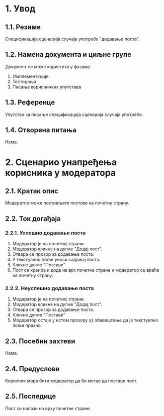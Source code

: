 # 1. Увод

## 1.1. Резиме

Спецификација сценарија случаја употребе "додавање поста".

## 1.2. Намена документа и циљне групе

Документ се може користити у фазама

1. Имплементације
2. Тестирања
3. Писања корисничких упутстава

## 1.3. Референце

Упутство за писање спецификација сценарија случаја употребе.

## 1.4. Отворена питања

Нема.

# 2. Сценарио унапређења корисника у модератора

## 2.1. Кратак опис

Модератор може постављати постове на почетну страну.

## 2.2. Ток догађаја

### 2.2.1. Успешно додавање поста

1. Модератор је на почетној страни.
2. Модератор кликне на дугме "Додај пост".
3. Отвара се прозор за додавање поста.
4. У текстуално поље уноси садржај поста.
5. Кликне дугме "Постави"
6. Пост се креира и дода на врх почетне стране и модератор се враћа на почетну страну.

### 2.2.2. Неуспешно додавање поста

1. Модератор је на почетној страни.
2. Модератор кликне на дугме "Додај пост".
3. Отвара се прозор за додавање поста.
4. Кликне дугме "Постави"
5. Модератор остаје у истом прозору уз обавештење да је текстуално поље празно.

## 2.3. Посебни захтеви

Нема.

## 2.4. Предуслови

Корисник мора бити модератор да би могао да постави пост.

## 2.5. Последице

Пост се налази на врху почетне стране.